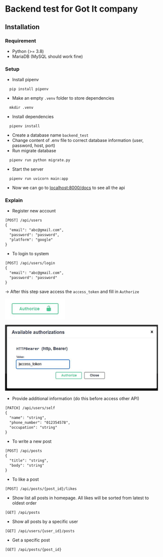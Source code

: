 # Backend test for Got It company

## **Installation**
### **Requirement**
* Python (>= 3.8)
* MariaDB (MySQL should work fine)
### **Setup**
* Install pipenv
```console
  pip install pipenv
```
* Make an empty `.venv` folder to store dependencies
```console
  mkdir .venv
```
* Install dependencies
```console
  pipenv install
```
* Create a database name `backend_test`
* Change content of .env file to correct database information (user, password, host, port)
* Run migrate database
```console
  pipenv run python migrate.py
```
* Start the server
```console
  pipenv run uvicorn main:app
```
* Now we can go to [localhost:8000/docs](localhost:8000/docs) to see all the api
### **Explain**
* Register new account
```
[POST] /api/users
{
  "email": "abc@gmail.com",
  "password": "password",
  "platform": "google"
}
```
* To login to system
```
[POST] /api/users/login
{
  "email": "abc@gmail.com",
  "password": "password"
}
```
-> After this step save access the `access_token` and fill in `Authorize`

![authorize](./docs/authorize.JPG)

![token](./docs/token.JPG)
* Provide additional information (do this before access other API)
```
[PATCH] /api/users/self
{
  "name": "string",
  "phone_number": "012354578",
  "occupation": "string"
}
```
* To write a new post
```
[POST] /api/posts
{
  "title": "string",
  "body": "string"
}
```
* To like a post
```
[POST] /api/posts/{post_id}/likes
```
* Show list all posts in homepage. All likes will be sorted from latest to oldest order
```
[GET] /api/posts
```
* Show all posts by a specific user
```
[GET] /api/users/{user_id}/posts
```
* Get a specific post
```
[GET] /api/posts/{post_id}
```